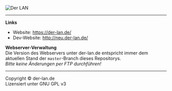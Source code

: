 ![Der LAN](http://der-lan.de/images/logo.png)

***

**Links**  
* Website: https://der-lan.de/
* Dev-Website: http://neu.der-lan.de/


**Webserver-Verwaltung**  
Die Version des Webservers unter der-lan.de entspricht immer dem aktuellen Stand der `master`-Branch dieses Repositorys.  
*Bitte keine Änderungen per FTP durchführen!*

***

Copyright &copy; der-lan.de  
Lizensiert unter GNU GPL v3
